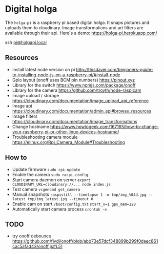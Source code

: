 # Digital holga

The `holga-pi` is a raspberry pi based digital holga. It snaps pictures and uploads them to cloudinary. 
Image transformations and art filters are available through their api. Here's a demo: https://holga-pi.herokuapp.com/

ssh pi@holgapi.local

## Resources
- Install latest node version on pi http://thisdavej.com/beginners-guide-to-installing-node-js-on-a-raspberry-pi/#install-node
- Gpio layout (onoff uses BCM pin numbers) https://pinout.xyz
- Library for the switch https://www.npmjs.com/package/onoff
- Library for the camera https://github.com/troyth/node-raspicam
- Image upload / storage https://cloudinary.com/documentation/image_upload_api_reference
- Image api https://cloudinary.com/documentation/admin_api#browse_resources
- Image filters https://cloudinary.com/documentation/image_transformations
- Change hostname https://www.howtogeek.com/167195/how-to-change-your-raspberry-pi-or-other-linux-devices-hostname/
- Troubleshooting camera module https://elinux.org/Rpi_Camera_Module#Troubleshooting

## How to 
- Update firmware `sudo rpi-update`
- Enable the camera `sudo raspi-config`
- Start camera daemon on server `export CLOUDINARY_URL=cloudinary://... node index.js`
- Test camera `vcgencmd get_camera`
- Manual snapshots `raspistill --timelapse 1 -o tmp/img_%04d.jpg --latest tmp/img_latest.jpg --timeout 0`
- Enable cam on start `/boot/config.txt` `start_x=1 gpu_mem=128`
- Automatically start camera process `crontab -e`


## TODO

- try onoff debounce https://github.com/fivdi/onoff/blob/abb73e57dcf348899b299f0daec861cac5afad43/onoff.js#L51
